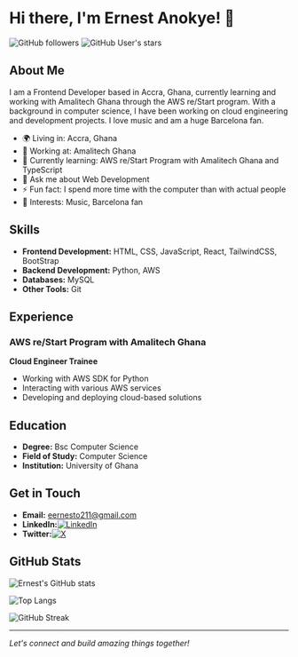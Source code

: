 # Hi there, I'm Ernest Anokye! 👋

![GitHub followers](https://img.shields.io/github/followers/iamernesto14?style=social) 
![GitHub User's stars](https://img.shields.io/github/stars/iamernesto14?style=social)

## About Me

I am a Frontend Developer based in Accra, Ghana, currently learning and working with Amalitech Ghana through the AWS re/Start program. With a background in computer science, I have been working on cloud engineering and development projects. I love music and am a huge Barcelona fan.

- 🌍 Living in: Accra, Ghana
- 💼 Working at: Amalitech Ghana
- 🔭 Currently learning: AWS re/Start Program with Amalitech Ghana and TypeScript
- 💬 Ask me about Web Development
- ⚡ Fun fact: I spend more time with the computer than with actual people
- 🎵 Interests: Music, Barcelona fan

## Skills

- **Frontend Development:** HTML, CSS, JavaScript, React, TailwindCSS, BootStrap
- **Backend Development:** Python, AWS
- **Databases:** MySQL
- **Other Tools:** Git

## Experience

### AWS re/Start Program with Amalitech Ghana
**Cloud Engineer Trainee**
- Working with AWS SDK for Python
- Interacting with various AWS services
- Developing and deploying cloud-based solutions

## Education

- **Degree:** Bsc Computer Science
- **Field of Study:** Computer Science
- **Institution:** University of Ghana

## Get in Touch

- **Email:** [eernesto211@gmail.com](mailto:eernesto211@gmail.com)
- **LinkedIn:**[![LinkedIn](https://img.shields.io/badge/LinkedIn-%230077B5.svg?logo=linkedin&logoColor=white)](https://www.linkedin.com/in/ernesto-anokye/)
- **Twitter:**[![X](https://img.shields.io/badge/X-black.svg?logo=X&logoColor=white)](https://x.com/iamernesto14) 

## GitHub Stats

![Ernest's GitHub stats](https://github-readme-stats.vercel.app/api?username=iamernesto14&show_icons=true&theme=dark)

![Top Langs](https://github-readme-stats.vercel.app/api/top-langs/?username=iamernesto14&layout=compact&theme=dark)

![GitHub Streak](https://streak-stats.demolab.com?user=iamernesto14&theme=dark&hide_border=true)

---

*Let's connect and build amazing things together!*

